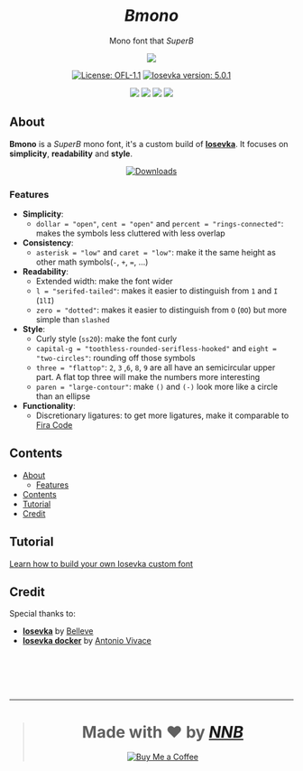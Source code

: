 <h1 align="center"><i>Bmono</i></h1>
<p align="center">Mono font that <i>SuperB</i></p>
<p align="center"><img src="https://user-images.githubusercontent.com/43980777/108044819-52594a00-7075-11eb-9d32-3ef46e833bf5.png"></p>
<p align="center"><a href="https://github.com/NNBnh/bmono/blob/main/LICENSE"><img src="https://img.shields.io/badge/license-ofl--1.1-%23F7CA88.svg?labelColor=585858&style=for-the-badge&logoColor=FFFFFF" alt="License: OFL-1.1"></a> <a href="https://github.com/be5invis/Iosevka/releases/tag/v5.0.1"><img src="https://img.shields.io/badge/iosevka_version-5.0.1-%23F7CA88.svg?labelColor=585858&style=for-the-badge&logoColor=FFFFFF" alt="Iosevka version: 5.0.1"></a></p>
<p align="center"><a href="https://github.com/NNBnh/bmono/watchers"><img src="https://img.shields.io/github/watchers/NNBnh/bmono?labelColor=585858&color=F7CA88&style=flat-square"></a> <a href="https://github.com/NNBnh/bmono/stargazers"><img src="https://img.shields.io/github/stars/NNBnh/bmono?labelColor=585858&color=F7CA88&style=flat-square"></a> <a href="https://github.com/NNBnh/bmono/network/members"><img src="https://img.shields.io/github/forks/NNBnh/bmono?labelColor=585858&color=F7CA88&style=flat-square"></a> <a href="https://github.com/NNBnh/bmono/issues"><img src="https://img.shields.io/github/issues/NNBnh/bmono?labelColor=585858&color=F7CA88&style=flat-square"></a></p>

## About
**Bmono** is a *SuperB* mono font, it's a custom build of [**Iosevka**](https://github.com/be5invis/Iosevka). It focuses on **simplicity**, **readability** and **style**.

<p align="center"><a href="https://github.com/NNBnh/bmono/releases"><img src="https://img.shields.io/badge/downloads-%23F7CA88.svg?style=for-the-badge&logoColor=FFFFFF" alt="Downloads"></a></p>

### Features
- **Simplicity**:
  - `dollar = "open"`, `cent = "open"` and `percent = "rings-connected"`: makes the symbols less cluttered with less overlap
- **Consistency**:
  - `asterisk = "low"` and `caret = "low"`: make it the same height as other math symbols(`-`, `+`, `=`, ...)
- **Readability**:
  - Extended width: make the font wider
  - `l = "serifed-tailed"`: makes it easier to distinguish from `1` and `I` (`1lI`)
  - `zero = "dotted"`: makes it easier to distinguish from `O` (`0O`) but more simple than `slashed`
- **Style**:
  - Curly style (`ss20`): make the font curly
  - `capital-g = "toothless-rounded-serifless-hooked"` and `eight = "two-circles"`: rounding off those symbols
  - `three = "flattop"`: `2`, `3` ,`6`, `8`, `9` are all have an semicircular upper part. A flat top three will make the numbers more interesting
  - `paren = "large-contour"`: make `()` and `(-)` look more like a circle than an ellipse
- **Functionality**:
  - Discretionary ligatures: to get more ligatures, make it comparable to [Fira Code](https://github.com/tonsky/FiraCode)

## Contents
- [About](#about)
  - [Features](#features)
- [Contents](#contents)
- [Tutorial](#tutorial)
- [Credit](#credit)

## Tutorial
[Learn how to build your own Iosevka custom font](https://github.com/NNBnh/dots/wiki/font)

## Credit
Special thanks to:
- [**Iosevka**](https://github.com/be5invis/Iosevka) by [Belleve](https://github.com/be5invis)
- [**Iosevka docker**](https://github.com/avivace/iosevka-docker) by [Antonio Vivace](https://github.com/avivace)

<br><br><br><br>

---

> <h1 align="center">Made with ❤️ by <a href="https://github.com/NNBnh"><i>NNB</i></a></h1>
>
> <p align="center"><a href="https://www.buymeacoffee.com/nnbnh"><img src="https://img.shields.io/badge/buy_me_a_coffee%20-%23F7CA88.svg?logo=buy-me-a-coffee&logoColor=333333&style=for-the-badge" alt="Buy Me a Coffee"></p>
